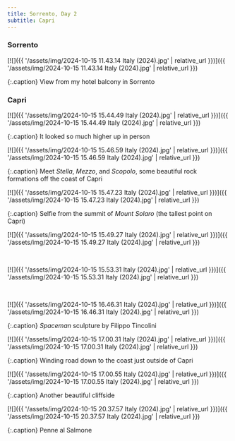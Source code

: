 ```yaml
---
title: Sorrento, Day 2
subtitle: Capri
---
```


### Sorrento

[![]({{ '/assets/img/2024-10-15 11.43.14 Italy (2024).jpg' | relative_url }})]({{ '/assets/img/2024-10-15 11.43.14 Italy (2024).jpg' | relative_url }})

{:.caption}
View from my hotel balcony in Sorrento

### Capri

[![]({{ '/assets/img/2024-10-15 15.44.49 Italy (2024).jpg' | relative_url }})]({{ '/assets/img/2024-10-15 15.44.49 Italy (2024).jpg' | relative_url }})

{:.caption}
It looked so much higher up in person

[![]({{ '/assets/img/2024-10-15 15.46.59 Italy (2024).jpg' | relative_url }})]({{ '/assets/img/2024-10-15 15.46.59 Italy (2024).jpg' | relative_url }})

{:.caption}
Meet *Stella*, *Mezzo*, and *Scopolo*, some beautiful rock formations off the coast of Capri

[![]({{ '/assets/img/2024-10-15 15.47.23 Italy (2024).jpg' | relative_url }})]({{ '/assets/img/2024-10-15 15.47.23 Italy (2024).jpg' | relative_url }})

{:.caption}
Selfie from the summit of *Mount Solaro* (the tallest point on Capri)

[![]({{ '/assets/img/2024-10-15 15.49.27 Italy (2024).jpg' | relative_url }})]({{ '/assets/img/2024-10-15 15.49.27 Italy (2024).jpg' | relative_url }})

<br>

[![]({{ '/assets/img/2024-10-15 15.53.31 Italy (2024).jpg' | relative_url }})]({{ '/assets/img/2024-10-15 15.53.31 Italy (2024).jpg' | relative_url }})

<br>

[![]({{ '/assets/img/2024-10-15 16.46.31 Italy (2024).jpg' | relative_url }})]({{ '/assets/img/2024-10-15 16.46.31 Italy (2024).jpg' | relative_url }})

{:.caption}
*Spaceman* sculpture by Filippo Tincolini

[![]({{ '/assets/img/2024-10-15 17.00.31 Italy (2024).jpg' | relative_url }})]({{ '/assets/img/2024-10-15 17.00.31 Italy (2024).jpg' | relative_url }})

{:.caption}
Winding road down to the coast just outside of Capri

[![]({{ '/assets/img/2024-10-15 17.00.55 Italy (2024).jpg' | relative_url }})]({{ '/assets/img/2024-10-15 17.00.55 Italy (2024).jpg' | relative_url }})

{:.caption}
Another beautiful cliffside

[![]({{ '/assets/img/2024-10-15 20.37.57 Italy (2024).jpg' | relative_url }})]({{ '/assets/img/2024-10-15 20.37.57 Italy (2024).jpg' | relative_url }})

{:.caption}
Penne al Salmone